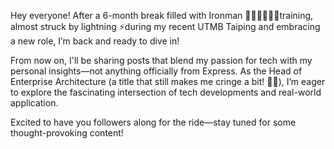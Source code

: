 Hey everyone! After a 6-month break filled with Ironman 🏊‍♂️🚴‍♂️🏃‍♂️training, almost struck by 
lightning ⚡during my recent UTMB Taiping and embracing a new role, I’m back and ready to dive in!

From now on, I'll be sharing posts that blend my passion for tech with my personal insights—not anything officially from Express. As the Head of Enterprise Architecture (a title that still makes me cringe a bit! 🤦‍♂️), I’m eager to explore the fascinating intersection of tech developments and real-world application.

Excited to have you followers along for the ride—stay tuned for some thought-provoking content!
